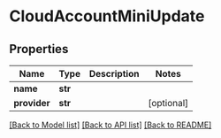 # CloudAccountMiniUpdate


## Properties
Name | Type | Description | Notes
------------ | ------------- | ------------- | -------------
**name** | **str** |  | 
**provider** | **str** |  | [optional] 

[[Back to Model list]](../#documentation-for-models) [[Back to API list]](../#documentation-for-api-endpoints) [[Back to README]](../)


